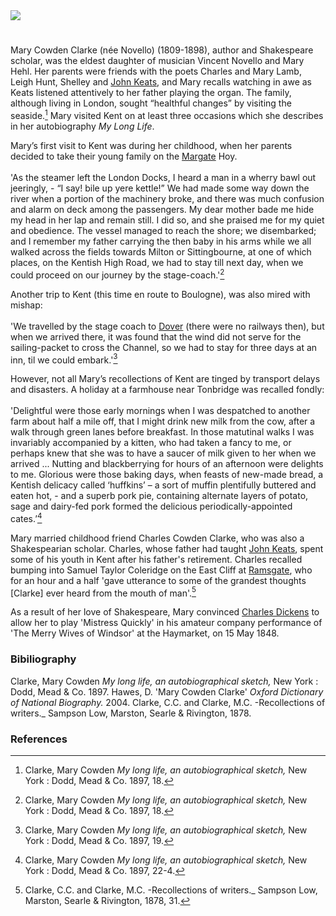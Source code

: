 <html><head></head><body><a href="https://juncture-digital.org"><img src="https://juncture-digital.org/images/ve-button.png"/></a>

<param author="Michelle Crowther" banner="/images/banners/19c.jpg" layout="vtl" title="Mary Cowden Clarke" ve-config=""/>

<param aliases="Ramsgate" eid="Q736439" ve-entity=""/>
<param aliases="Dover" eid="Q179224" ve-entity=""/>
<param aliases="Margate" eid="Q618045" ve-entity=""/>
<param aliases="Tunbridge" eid="Q665489" ve-entity=""/>
<param aliases="Milton" eid="Q6860945" ve-entity=""/>
<param aliases="Sittingbourne" eid="Q1626044" ve-entity=""/>

#

Mary Cowden Clarke (née Novello) (1809-1898), author and Shakespeare scholar, was the eldest daughter of musician Vincent Novello and Mary Hehl. Her parents were friends with the poets Charles and Mary Lamb, Leigh Hunt, Shelley and [John Keats]( /19c-keats-margate/), and Mary recalls watching in awe as Keats listened attentively to her father playing the organ. The family, although living in London, sought “healthful changes” by visiting the seaside.[^ref1] Mary visited Kent on at least three occasions which she describes in her autobiography _My Long Life_.
<param manifest="https://iiif.juncture-digital.org/wc:Mary_Victoria_Cowden_Clarke_%28nee_Novello%29%2C_ca._1870s.jpg/manifest.json" ve-image-v2/>

Mary’s first visit to Kent was during her childhood, when her parents decided to take their young family on the [Margate](/19c/19c-margate) Hoy. 
<br/><br/>
'As the steamer left the London Docks, I heard a man in a wherry bawl out jeeringly, - “I say! bile up yere kettle!” We had made some way down the river when a portion of the machinery broke, and there was much confusion and alarm on deck among the passengers. My dear mother bade me hide my head in her lap and remain still. I did so, and she praised me for my quiet and obedience. The vessel managed to reach the shore; we disembarked; and I remember my father carrying the then baby in his arms while we all walked across the fields towards Milton or Sittingbourne, at one of which places, on the Kentish High Road, we had to stay till next day, when we could proceed on our journey by the stage-coach.'[^ref2]
<param manifest="https://iiif.juncture-digital.org/wc:Scene_aboard_a_Margate_hoy.jpg/manifest.json" ve-image-v2/>
<param center="Q686094" ve-map="" zoom="15"/>

Another trip to Kent (this time en route to Boulogne), was also mired with mishap: 
<br/><br/>
'We travelled by the stage coach to [Dover](/19c/19c-dover) (there were no railways then), but when we arrived there, it was found that the wind did not serve for the sailing-packet to cross the Channel, so we had to stay for three days at an inn, til we could embark.'[^ref3]
<param manifest="https://iiif.juncture-digital.org/gh:kent-map/images/19c/Snargate St Dover 1830.jpg/manifest.json" ve-image-v2/>
<param center="Q179224" ve-map="" zoom="15"/>

However, not all Mary’s recollections of Kent are tinged by transport delays and disasters. A holiday at a farmhouse near Tonbridge was recalled fondly:
<br/><br/>
'Delightful were those early mornings when I was despatched to another farm about half a mile off, that I might drink new milk from the cow, after a walk through green lanes before breakfast. In those matutinal walks I was invariably accompanied by a kitten, who had taken a fancy to me, or perhaps knew that she was to have a saucer of milk given to her when we arrived ... Nutting and blackberrying for hours of an afternoon were delights to me. Glorious were those baking days, when feasts of new-made bread, a Kentish delicacy called ‘huffkins’ – a sort of muffin plentifully buttered and eaten hot, - and a superb pork pie, containing alternate layers of potato, sage and dairy-fed pork formed the delicious periodically-appointed cates.’[^ref4]
<param manifest="https://iiif.juncture-digital.org/wc:%27Blackberries%27_by_John_F._Francis.jpg/manifest.json" ve-image-v2/>
<param center="Q665489" ve-map="" zoom="10"/>

Mary married childhood friend Charles Cowden Clarke, who was also a Shakespearian scholar. Charles, whose father had taught [John Keats](/19c-keats-margate/), spent some of his youth in Kent after his father's retirement. Charles recalled bumping into Samuel Taylor Coleridge on the East Cliff at [Ramsgate](https://kent-maps.online/19c/19c-ramsgate/), who for an hour and a half 'gave utterance to some of the grandest thoughts [Clarke] ever heard from the mouth of man'.[^ref5] 
<param attribution="Kent Maps Online Collection" label="Ramsgate, East Cliff Promenade" url="https://stor.artstor.org/stor/47ed345c-3d26-4e7f-a46e-3bdc267e68f4" ve-image=""/>
<param center="Q736439" ve-map="" zoom="10"/>

As a result of her love of Shakespeare, Mary convinced [Charles Dickens](/dickens/) to allow her to play 'Mistress Quickly' in his amateur company performance of 'The Merry Wives of Windsor' at the Haymarket, on 15 May 1848.
<param manifest="https://iiif.juncture-digital.org/wc:Falstaff_and_Mistress_Quickly_Francis_Philip_Stephanoff.jpeg/manifest.json" ve-image-v2/>

### Bibiliography
Clarke, Mary Cowden _My long life, an autobiographical sketch,_ New York : Dodd, Mead &amp; Co. 1897.
Hawes, D. 'Mary Cowden Clarke' _Oxford Dictionary of National Biography._ 2004.
Clarke, C.C. and Clarke, M.C. -Recollections of writers._ Sampson Low, Marston, Searle &amp; Rivington, 1878.

### References
[^ref1]: Clarke, Mary Cowden _My long life, an autobiographical sketch,_ New York : Dodd, Mead &amp; Co. 1897, 18.
[^ref2]: Clarke, Mary Cowden _My long life, an autobiographical sketch,_ New York : Dodd, Mead &amp; Co. 1897, 18.
[^ref3]: Clarke, Mary Cowden _My long life, an autobiographical sketch,_ New York : Dodd, Mead &amp; Co. 1897, 19.
[^ref4]: Clarke, Mary Cowden _My long life, an autobiographical sketch,_ New York : Dodd, Mead &amp; Co. 1897, 22-4.
[^ref5]: Clarke, C.C. and Clarke, M.C. -Recollections of writers._ Sampson Low, Marston, Searle &amp; Rivington, 1878, 31.

</body></html>